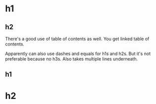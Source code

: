 # h1

## h2

There's a good use of table of contents as well. You get linked table of contents.

Apparently can also use dashes and equals for h1s and h2s. But it's not preferable because no h3s. Also takes multiple lines underneath.

## h1

# h2
